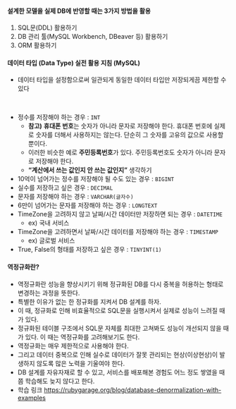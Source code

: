 #### 설계한 모델을 실제 DB에 반영할 때는 3가지 방법을 활용
1. SQL문(DDL) 활용하기
2. DB 관리 툴(MySQL Workbench, DBeaver 등) 활용하기
3. ORM 활용하기

#### 데이터 타입 (Data Type) 실전 활용 지침 (MySQL)
- 데이터 타입을 설정함으로써 일관되게 동일한 데이터 타입만 저장되게끔 제한할 수 있다

<br>

- 정수를 저장해야 하는 경우 : `INT`
  - **참고)** **휴대폰 번호**는 숫자가 아니라 문자로 저장해야 한다. 휴대폰 번호에 실제로 숫자를 더해서 사용하지는 않는다. 단순히 그 숫자를 고유의 값으로 사용할 뿐이다.
  - 이러한 비슷한 예로 **주민등록번호**가 있다. 주민등록번호도 숫자가 아니라 문자로 저장해야 한다.
  - **“계산에서 쓰는 값인지 안 쓰는 값인지”** 생각하기
- 10억이 넘어가는 정수를 저장해야 될 수도 있는 경우 : `BIGINT`
- 실수를 저장하고 싶은 경우 : `DECIMAL`
- 문자를 저장해야 하는 경우 : `VARCHAR(글자수)`
- 6만이 넘어가는 문자를 저장해야 하는 경우 : `LONGTEXT`
- TimeZone을 고려하지 않고 날짜/시간 데이터만 저장하면 되는 경우 : `DATETIME`
    - ex) 국내 서비스
- TimeZone을 고려하면서 날짜/시간 데이터를 저장해야 하는 경우 : `TIMESTAMP`
    - ex) 글로벌 서비스
- True, False의 형태를 저장하고 싶은 경우 : `TINYINT(1)`

#### 역정규화란?
- 역정규화란 성능을 향상시키기 위해 정규화된 DB를 다시 중복을 허용하는 형태로 변경하는 과정을 뜻한다.
- 특별한 이유가 없는 한 정규화를 지켜서 DB 설계를 하자.
- 이 때, 정규화로 인해 비효율적으로 SQL문을 실행시켜서 실제로 성능이 느려질 때가 있다.
- 정규화된 테이블 구조에서 SQL문 자체를 최대한 고쳐봐도 성능이 개선되지 않을 때가 있다. 이 때는 역정규화를 고려해보기도 한다. 
- 역정규화는 매우 제한적으로 사용해야 한다.
- 그리고 데이터 중복으로 인해 실수로 데이터가 잘못 관리되는 현상(이상현상)이 발생하지 않도록 많은 노력을 기울여야 한다.
- DB 설계를 자유자재로 할 수 있고, 서비스를 배포해본 경험도 어느 정도 쌓였을 때쯤 학습해도 늦지 않다고 한다.
- 학습 링크
https://rubygarage.org/blog/database-denormalization-with-examples

